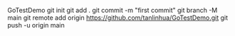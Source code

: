 GoTestDemo
git init
git add .
git commit -m "first commit"
git branch -M main
git remote add origin https://github.com/tanlinhua/GoTestDemo.git
git push -u origin main